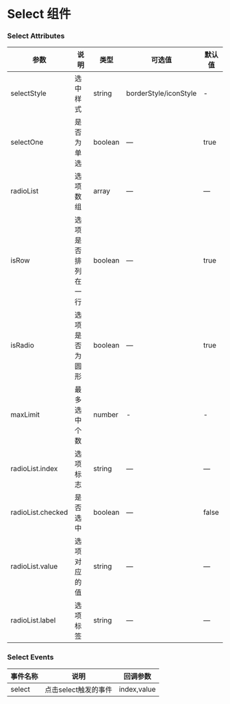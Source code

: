 Select 组件
===

### Select Attributes
| 参数 | 说明 | 类型 | 可选值 | 默认值 |
| --- | --- | --- | --- | --- |
| selectStyle | 选中样式 | string | borderStyle/iconStyle | - |
| selectOne | 是否为单选 | boolean | — | true |
| radioList | 选项数组 | array | — | — |
| isRow | 选项是否排列在一行 | boolean | — | true |
| isRadio | 选项是否为圆形 | boolean | — | true |
| maxLimit | 最多选中个数 | number | - | - |
|radioList.index | 选项标志 | string | — | — |
| radioList.checked | 是否选中 | boolean | — | false |
| radioList.value | 选项对应的值 | string | — | — |
| radioList.label | 选项标签 | string | — | — |

### Select Events
| 事件名称 | 说明 | 回调参数 |
| --- | --- | --- |
| select | 点击select触发的事件 | index,value |
